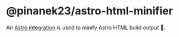 # @pinanek23/astro-html-minifier

An [Astro integration](https://docs.astro.build/en/guides/integrations-guide) is used to minify Astro HTML build output 🚀.
